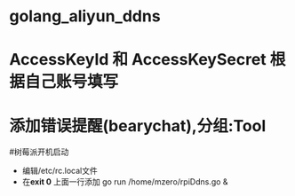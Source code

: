# golang_aliyun_ddns
# AccessKeyId  和 AccessKeySecret 根据自己账号填写
# 添加错误提醒(bearychat),分组:Tool

#树莓派开机启动

- 编辑/etc/rc.local文件
-  在**exit 0** 上面一行添加 go run /home/mzero/rpiDdns.go &